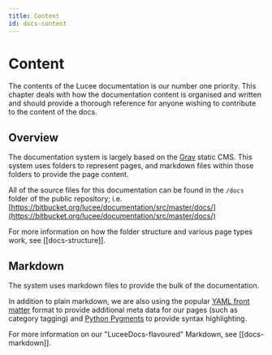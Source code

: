 ```yaml
---
title: Content
id: docs-content
---
```


# Content

The contents of the Lucee documentation is our number one priority. This chapter deals with how the documentation content is organised and written and should provide a thorough reference for anyone wishing to contribute to the content of the docs.

## Overview

The documentation system is largely based on the [Grav](http://getgrav.org) static CMS. This system uses folders to represent pages, and markdown files within those folders to provide the page content. 

All of the source files for this documentation can be found in the `/docs` folder of the public repository; i.e. [https://bitbucket.org/lucee/documentation/src/master/docs/](https://bitbucket.org/lucee/documentation/src/master/docs/)

For more information on how the folder structure and various page types work, see [[docs-structure]].

## Markdown

The system uses markdown files to provide the bulk of the documentation. 

In addition to plain markdown, we are also using the popular [YAML front matter](https://duckduckgo.com/?q=YAML+front+matter) format to provide additional meta data for our pages (such as category tagging) and [Python Pygments](http://pygments.org/) to provide syntax highlighting.

For more information on our "LuceeDocs-flavoured" Markdown, see [[docs-markdown]].